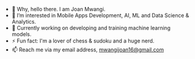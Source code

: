 - 👋 Why, hello there. I am Joan Mwangi.
- 👀 I’m interested in Mobile Apps Development, AI, ML and Data Science & Analytics.
- 🌱 Currently working on developing and training machine learning models.
- ⚡ Fun fact: I'm a lover of chess & sudoku and a huge nerd. 
- 📫 Reach me via my email address, mwangijoan16@gmail.com

<!---
Mwangi-joan/Mwangi-joan is a ✨ special ✨ repository because its `README.md` (this file) appears on your GitHub profile.
You can click the Preview link to take a look at your changes.
--->

